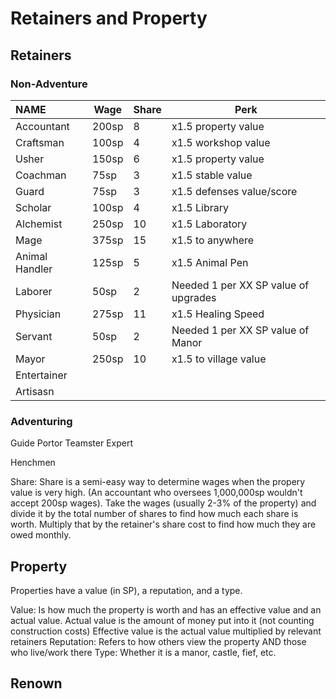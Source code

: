 # Retainers and Property

## Retainers

### Non-Adventure

| NAME           | Wage  | Share | Perk                                 |
| :------------- | ----- | ----- | ------------------------------------ |
| Accountant     | 200sp | 8     | x1.5 property value                  |
| Craftsman      | 100sp | 4     | x1.5 workshop value                  |
| Usher          | 150sp | 6     | x1.5 property value                  |
| Coachman       | 75sp  | 3     | x1.5 stable value                    |
| Guard          | 75sp  | 3     | x1.5 defenses value/score            |
| Scholar        | 100sp | 4     | x1.5 Library                         |
| Alchemist      | 250sp | 10    | x1.5 Laboratory                      |
| Mage           | 375sp | 15    | x1.5 to anywhere                     |
| Animal Handler | 125sp | 5     | x1.5 Animal Pen                      |
| Laborer        | 50sp  | 2     | Needed 1 per XX SP value of upgrades |
| Physician      | 275sp | 11    | x1.5 Healing Speed                   |
| Servant        | 50sp  | 2     | Needed 1 per XX SP value of Manor    |
| Mayor          | 250sp | 10    | x1.5 to village value                |
| Entertainer    |       |       |                                      |
| Artisasn       |       |       |                                      |


### Adventuring

Guide
Portor
Teamster
Expert

Henchmen

Share: Share is a semi-easy way to determine wages when the propery value is very high. (An accountant who oversees 1,000,000sp wouldn't accept 200sp wages). Take the wages (usually 2-3% of the property) and divide it by the total number of shares to find how much each share is worth. Multiply that by the retainer's share cost to find how much they are owed monthly.

## Property

Properties have a value (in SP), a reputation, and a type.

Value: Is how much the property is worth and has an effective value and an actual value.
    Actual value is the amount of money put into it (not counting construction costs)
    Effective value is the actual value multiplied by relevant retainers
Reputation: Refers to how others view the property AND those who live/work there
Type: Whether it is a manor, castle, fief, etc.

## Renown